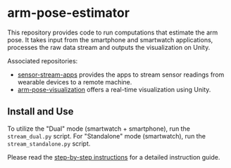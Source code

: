 # arm-pose-estimator

This repository provides code to run computations that estimate the arm pose. It takes input from the smartphone and smartwatch applications, processes the raw data stream and outputs the visualization on Unity. 

Associated repositories:
* [sensor-stream-apps](https://github.com/wearable-motion-capture/sensor-stream-apps) provides the apps to stream sensor readings from wearable devices to a remote machine.
* [arm-pose-visualization](https://github.com/wearable-motion-capture/arm-pose-visualization) offers a real-time visualization using Unity.

## Install and Use

To utilize the "Dual" mode (smartwatch + smartphone), run the `stream_dual.py` script. 
For "Standalone" mode (smartwatch), run the `stream_standalone.py` script. 

Please read
the [step-by-step instructions](https://docs.google.com/document/d/1ayMBF9kDCB9rlcrqR0sPumJhIVJgOF-SENTdoE4a6DI/edit?usp=sharing) for a detailed instruction guide.
